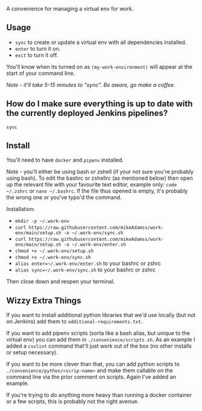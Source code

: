 A convenience for managing a virtual env for work.

## Usage

* `sync` to create or update a virtual env with all dependencies installed.
* `enter` to turn it on.
* `exit` to turn it off.

You'll know when its turned on as `(my-work-environment)` will appear at the start of your command line.

_Note - it'll take 5-15 minutes to "sync". Be aware, go make a coffee._

## How do I make sure everything is up to date with the currently deployed Jenkins pipelines?

`sync`

## Install

You'll need to have `docker` and `pipenv` installed.

Note - you'll either be using bash or zshell (if your not sure you're probably using bash). To edit the bashrc or zshellrc (as mentioned below) then open up the relevant file with your favourite text editor, example only: `code ~/.zshrc` or `nano ~/.bashrc`. If the file thus opened is empty, it's probably the wrong one or you've typo'd the command.

Installation:
* `mkdir -p ~/.work-env`
* `curl https://raw.githubusercontent.com/mikeAdamss/work-env/main/setup.sh -o ~/.work-env/sync.sh`
* `curl https://raw.githubusercontent.com/mikeAdamss/work-env/main/setup.sh -o ~/.work-env/enter.sh`
* `chmod +x ~/.work-env/setup.sh`
* `chmod +x ~/.work-env/sync.sh`
* `alias enter=~/.work-env/enter.sh` to your bashrc or zshrc
* `alias sync=~/.work-env/sync.sh` to your bashrc or zshrc

Then close down and reopen your terminal.

## Wizzy Extra Things

If you want to install additional python libraries that we'd use locally (but not on Jenkins) add them to `additional-requirements.txt`.

If you want to add pipenv scripts (sorta like a bash alias, but unique to the virtual env) you can add them in `./convenience/scripts.sh`. As an example I added a `csvlint` command that'll just work out of the box (no other installs or setup necessary).

If you want to be more clever than that, you can add python scripts to `./convenience/python/<scrip-name>` and make them callable on the command line via the prior comment on scripts. Again I've added an example.

If you're trying to do anything more heavy than running a docker container or a few scripts, this is probably not the right avenue.  
